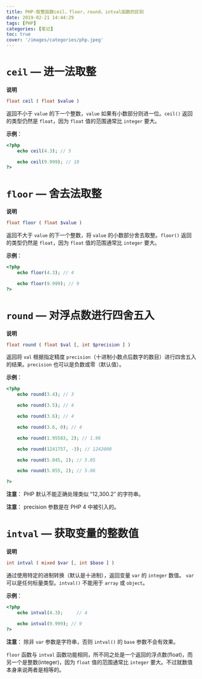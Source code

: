 ```yaml
---
title: PHP-取整函数ceil，floor，round，intval函数的区别
date: 2019-02-21 14:44:29
tags: [PHP]
categories: [笔记]
toc: true
cover: '/images/categories/php.jpeg'
---
```


# `ceil` — 进一法取整
**说明**

```php
float ceil ( float $value )
```
返回不小于 `value` 的下一个整数，`value` 如果有小数部分则进一位。`ceil()` 返回的类型仍然是 `float`，因为 `float` 值的范围通常比 `integer` 要大。

**示例**：

```php
<?php
    echo ceil(4.3); // 5

    echo ceil(9.999); // 10
?>
```

# `floor` — 舍去法取整
**说明**

```php
float floor ( float $value )
```
返回不大于 `value` 的下一个整数，将 `value` 的小数部分舍去取整。`floor()` 返回的类型仍然是 `float`，因为 `float` 值的范围通常比 `integer` 要大。

**示例**：

```php
<?php
    echo floor(4.3); // 4

    echo floor(9.999); // 9
?>
```

# `round` — 对浮点数进行四舍五入
**说明**

```php
float round ( float $val [, int $precision ] )
```
返回将 `val` 根据指定精度 `precision`（十进制小数点后数字的数目）进行四舍五入的结果。`precision` 也可以是负数或零（默认值）。

**示例**：

```php
<?php
    echo round(3.4); // 3

    echo round(3.5); // 4

    echo round(3.6); // 4

    echo round(3.6, 0); // 4

    echo round(1.95583, 2); // 1.96

    echo round(1241757, -3); // 1242000

    echo round(5.045, 2); // 5.05

    echo round(5.055, 2); // 5.06

?>
```
**注意**： PHP 默认不能正确处理类似 “12,300.2″ 的字符串。

**注意**： precision 参数是在 PHP 4 中被引入的。

# `intval` — 获取变量的整数值
**说明**

```php
int intval ( mixed $var [, int $base ] )
```
通过使用特定的进制转换（默认是十进制），返回变量 `var` 的 `integer` 数值。
`var` 可以是任何标量类型。`intval()` 不能用于 `array` 或 `object`。

**示例**：

```php
<?php
    echo intval(4.3);     // 4

    echo intval(9.999); // 9
?>
```

**注意**：
除非 `var` 参数是字符串，否则 `intval()` 的 `base` 参数不会有效果。

`floor` 函数与 `intval` 函数功能相同，所不同之处是一个返回的浮点数(float)，而另一个是整数(integer)，因为 `float` 值的范围通常比 `integer` 要大。不过就数值本身来说两者是相等的。






